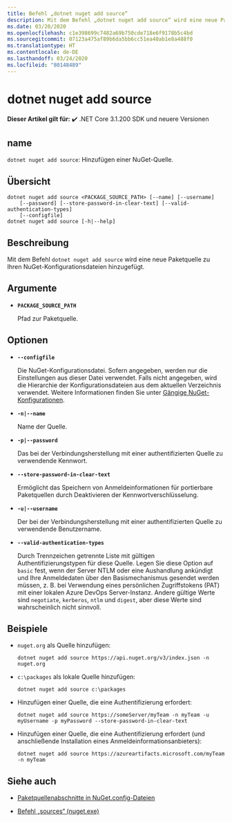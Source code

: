 ```yaml
---
title: Befehl „dotnet nuget add source“
description: Mit dem Befehl „dotnet nuget add source“ wird eine neue Paketquelle zu Ihren NuGet-Konfigurationsdateien hinzugefügt.
ms.date: 03/20/2020
ms.openlocfilehash: c1e398699c7482a69b750cde718e6f9178b5c4bd
ms.sourcegitcommit: 07123a475af89b6da5bb6cc51ea40ab1e8a488f0
ms.translationtype: HT
ms.contentlocale: de-DE
ms.lasthandoff: 03/24/2020
ms.locfileid: "80148489"
---
```

# <a name="dotnet-nuget-add-source"></a>dotnet nuget add source

**Dieser Artikel gilt für:** ✔️ .NET Core 3.1.200 SDK und neuere Versionen

## <a name="name"></a>name

`dotnet nuget add source`: Hinzufügen einer NuGet-Quelle.

## <a name="synopsis"></a>Übersicht

```dotnetcli
dotnet nuget add source <PACKAGE_SOURCE_PATH> [--name] [--username]
    [--password] [--store-password-in-clear-text] [--valid-authentication-types]
    [--configfile]
dotnet nuget add source [-h|--help]
```

## <a name="description"></a>Beschreibung

Mit dem Befehl `dotnet nuget add source` wird eine neue Paketquelle zu Ihren NuGet-Konfigurationsdateien hinzugefügt.

## <a name="arguments"></a>Argumente

- **`PACKAGE_SOURCE_PATH`**

  Pfad zur Paketquelle.

## <a name="options"></a>Optionen

- **`--configfile`**

  Die NuGet-Konfigurationsdatei. Sofern angegeben, werden nur die Einstellungen aus dieser Datei verwendet. Falls nicht angegeben, wird die Hierarchie der Konfigurationsdateien aus dem aktuellen Verzeichnis verwendet. Weitere Informationen finden Sie unter [Gängige NuGet-Konfigurationen](https://docs.microsoft.com/nuget/consume-packages/configuring-nuget-behavior).

- **`-n|--name`**

  Name der Quelle.

- **`-p|--password`**

  Das bei der Verbindungsherstellung mit einer authentifizierten Quelle zu verwendende Kennwort.

- **`--store-password-in-clear-text`**

  Ermöglicht das Speichern von Anmeldeinformationen für portierbare Paketquellen durch Deaktivieren der Kennwortverschlüsselung.

- **`-u|--username`**

  Der bei der Verbindungsherstellung mit einer authentifizierten Quelle zu verwendende Benutzername.

- **`--valid-authentication-types`**

  Durch Trennzeichen getrennte Liste mit gültigen Authentifizierungstypen für diese Quelle. Legen Sie diese Option auf `basic` fest, wenn der Server NTLM oder eine Aushandlung ankündigt und Ihre Anmeldedaten über den Basismechanismus gesendet werden müssen, z. B. bei Verwendung eines persönlichen Zugriffstokens (PAT) mit einer lokalen Azure DevOps Server-Instanz. Andere gültige Werte sind `negotiate`, `kerberos`, `ntlm` und `digest`, aber diese Werte sind wahrscheinlich nicht sinnvoll.

## <a name="examples"></a>Beispiele

- `nuget.org` als Quelle hinzufügen:

  ```dotnetcli
  dotnet nuget add source https://api.nuget.org/v3/index.json -n nuget.org
  ```

- `c:\packages` als lokale Quelle hinzufügen:

  ```dotnetcli
  dotnet nuget add source c:\packages
  ```

- Hinzufügen einer Quelle, die eine Authentifizierung erfordert:

  ```dotnetcli
  dotnet nuget add source https://someServer/myTeam -n myTeam -u myUsername -p myPassword --store-password-in-clear-text
  ```

- Hinzufügen einer Quelle, die eine Authentifizierung erfordert (und anschließende Installation eines Anmeldeinformationsanbieters):

  ```dotnetcli
  dotnet nuget add source https://azureartifacts.microsoft.com/myTeam -n myTeam
  ```

## <a name="see-also"></a>Siehe auch

- [Paketquellenabschnitte in NuGet.config-Dateien](/nuget/reference/nuget-config-file#package-source-sections)

- [Befehl „sources“ (nuget.exe)](/nuget/reference/cli-reference/cli-ref-sources)
